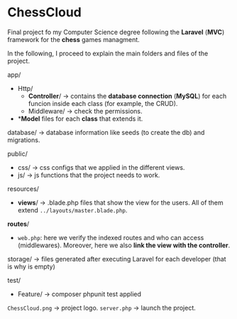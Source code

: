 # ChessCloud

Final project fo my Computer Science degree following the **Laravel** (**MVC**) framework for the **chess** games managment.

In the following, I proceed to explain the main folders and files of the project.

app/
* Http/
    * **Controller**/ -> contains the **database connection** (**MySQL**) for each funcion inside each class (for example, the CRUD).
    * Middleware/     -> check the permissions.
* ***Model** files for each **class** that extends it.
   

database/ -> database information like seeds (to create the db) and migrations.

public/
* css/ -> css configs that we applied in the different views. 
* js/  -> js functions that the project needs to work.

resources/
* **views**/ -> .blade.php files that show the view for the users. All of them extend ``../layouts/master.blade.php``.

**routes**/
* ``web.php``: here we verify the indexed routes and who can access (middlewares). Moreover, here we also **link the view with the controller**.

storage/ -> files generated after executing Laravel for each developer (that is why is empty)

test/
* Feature/ -> composer phpunit test applied

``ChessCloud.png`` -> project logo.
``server.php``     -> launch the project.